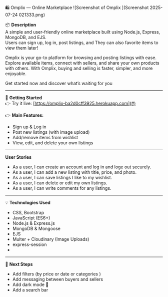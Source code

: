 🛍️ Omplix — Online Marketplace
![Screenshot of Omplix ](Screenshot 2025-07-24 021333.png)

📦 **Description**  
A simple and user-friendly online marketplace built using Node.js, Express, MongoDB, and EJS.  
Users can sign up, log in, post listings, and They can also favorite items to view them later!  

Omplix is your go-to platform for browsing and posting listings with ease.
Explore available items, connect with sellers, and share your own products with others.
With Omplix, buying and selling is faster, simpler, and more enjoyable.

Get started now and discover what’s waiting for you

---

🚀 **Getting Started**  
👉 Try it live: [https://omplix-ba2d0cff3925.herokuapp.com](#)  

👉 **Main Features:**
- Sign up & Log in
- Post new listings (with image upload)
- Add/remove items from wishlist
- View, edit, and delete your own listings

---

 **User Stories**
- As a user, I can create an account and log in and loge out securely.
- As a user, I can add a new listing with title, price, and photo.
- As a user, I can save listings I like to my wishlist.
- As a user, I can delete or edit my own listings.
- As a user, I can write comments for any listings.

---

💡 **Technologies Used**
- CSS, Bootstrap
- JavaScript (ES6+)
- Node.js & Express.js
- MongoDB & Mongoose
- EJS
- Multer + Cloudinary (Image Uploads)
- express-session
- 

---

🚧 **Next Steps**
- Add filters (by price or date or categories )
- Add messaging between buyers and sellers
- Add dark mode 🌙
- Add a search bar